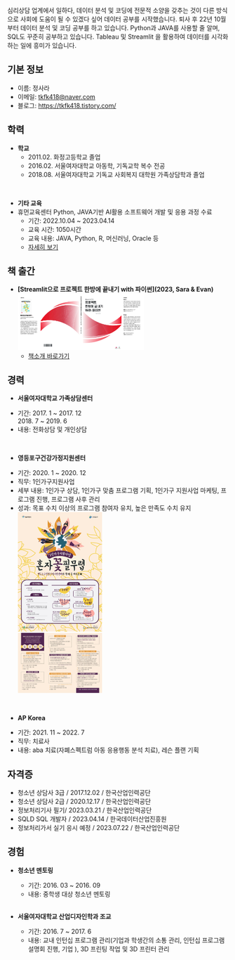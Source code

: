 심리상담 업계에서 일하다, 데이터 분석 및 코딩에 전문적 소양을 갖추는 것이 다른 방식으로 사회에 도움이 될 수 있겠다 싶어 데이터 공부를 시작했습니다. 퇴사 후 22년 10월부터 데이터 분석 및 코딩 공부를 하고 있습니다. Python과 JAVA를 사용할 줄 알며, SQL도 꾸준히 공부하고 있습니다. Tableau 및 Streamlit 을 활용하여 데이터를 시각화하는 일에 흥미가 있습니다.

## 기본 정보
- 이름: 정사라
- 이메일: tkfk418@naver.com
- 블로그: https://tkfk418.tistory.com/

## 학력
- **학교**
    + 2011.02. 화정고등학교 졸업
    + 2016.02. 서울여자대학교 아동학, 기독교학 복수 전공
    + 2018.08. 서울여자대학교 기독교 사회복지 대학원 가족상담학과 졸업
<br>

- **기타 교육**
- 휴먼교육센터 Python, JAVA기반 AI활용 소프트웨어 개발 및 응용  과정 수료
    - 기간: 2022.10.04 ~ 2023.04.14
    - 교육 시간: 1050시간
    - 교육 내용: JAVA, Python, R, 머신러닝, Oracle 등
    - [자세히 보기](https://github.com/tkfk418/human_edu)

## 책 출간
- **[Streamlit으로 프로젝트 한방에 끝내기 with 파이썬](2023, Sara & Evan)**
<img src="/image/book.jpg" width="60%" height="50%"  alt="poster"></img>
    - [책소개 바로가기](https://tkfk418.tistory.com/entry/%E3%85%8A%E3%85%8D%E3%85%8C)

## 경력
- **서울여자대학교 가족상담센터**
+ 기간: 2017. 1 ~ 2017. 12<br>
            2018. 7 ~ 2019. 6
+ 내용: 전화상담 및 개인상담
<br>

- **영등포구건강가정지원센터**
+ 기간: 2020. 1 ~ 2020. 12
+ 직무: 1인가구지원사업
+ 세부 내용: 1인가구 상담, 1인가구 맞춤 프로그램 기획, 1인가구 지원사업 마케팅, 프로그램 진행, 프로그램 사후 관리
+ 성과: 목표 수치 이상의 프로그램 참여자 유치, 높은 만족도 수치 유지   
<img src="/image/혼자꽃필무렵_포스터.jpg" width="40%" height="30%" alt="poster"></img><br>
<img src="/image/혼자꽃필무렵_리플렛.jpg" width="40%" height="30%"  alt="poster"></img>
<br>

- **AP Korea**
+ 기간: 2021. 11 ~ 2022. 7
+ 직무: 치료사
+ 내용: aba 치료(자폐스펙트럼 아동 응용행동 분석 치료), 레슨 플랜 기획

## 자격증
- 청소년 상담사 3급 / 2017.12.02 / 한국산업인력공단
- 청소년 상담사 2급 / 2020.12.17 / 한국산업인력공단
- 정보처리기사 필기/ 2023.03.21 / 한국산업인력공단
- SQLD SQL 개발자 / 2023.04.14 / 한국데이터산업진흥원
- 정보처리가서 실기 응시 예정 / 2023.07.22 / 한국산업인력공단

## 경험
+ **청소년 멘토링**
    + 기간: 2016. 03 ~ 2016. 09
    + 내용: 중학생 대상 청소년 멘토링
    <br>
    
+ **서울여자대학교 산업디자인학과 조교**
    + 기간: 2016. 7 ~ 2017. 6
    + 내용: 교내 인턴십 프로그램 관리(기업과 학생간의 소통 관리, 인턴십 프로그램 설명회 진행, 기업 ), 3D 프린팅 작업 및 3D 프린터 관리